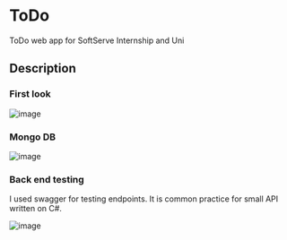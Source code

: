 # ToDo
ToDo web app for SoftServe Internship and Uni

## Description

### First look

![image](https://github.com/Tysyatsky/ToDo/assets/77460353/0ebe7477-2a65-460e-83e1-c1ce5710c800)

### Mongo DB

![image](https://github.com/Tysyatsky/ToDo/assets/77460353/df03a3da-3a2e-4583-a746-0b1ff1475bc3)

### Back end testing

I used swagger for testing endpoints. It is common practice for small API written on C#.

![image](https://github.com/Tysyatsky/ToDo/assets/77460353/bb224da7-0413-4c9a-8195-901ec7af6143)


